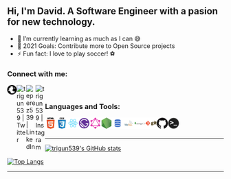 ## Hi, I'm David. A Software Engineer with a pasion for new technology.

- 🌱 I’m currently learning as much as I can 😅
- 🥅 2021 Goals: Contribute more to Open Source projects
- ⚡ Fun fact: I love to play soccer! ⚽️

### Connect with me:

[<img align="left" alt="eperez.io" width="22px" src="https://raw.githubusercontent.com/iconic/open-iconic/master/svg/globe.svg" />][website]
[<img align="left" alt="trigun539 | Twitter" width="22px" src="https://cdn.jsdelivr.net/npm/simple-icons@v3/icons/twitter.svg" />][twitter]
[<img align="left" alt="eperez539 | LinkedIn" width="22px" src="https://cdn.jsdelivr.net/npm/simple-icons@5.18.0/icons/linkedin.svg" />][linkedin]
[<img align="left" alt="trigun539 | Instagram" width="22px" src="https://cdn.jsdelivr.net/npm/simple-icons@v3/icons/instagram.svg" />][instagram]

<br />

### Languages and Tools:

<img align="left" alt="HTML5" width="26px" src="https://raw.githubusercontent.com/github/explore/80688e429a7d4ef2fca1e82350fe8e3517d3494d/topics/html/html.png" />
<img align="left" alt="CSS3" width="26px" src="https://raw.githubusercontent.com/github/explore/80688e429a7d4ef2fca1e82350fe8e3517d3494d/topics/css/css.png" />
<img align="left" alt="React" width="26px" src="https://raw.githubusercontent.com/github/explore/80688e429a7d4ef2fca1e82350fe8e3517d3494d/topics/react/react.png" />
<img align="left" alt="Gatsby" width="26px" src="https://raw.githubusercontent.com/github/explore/e94815998e4e0713912fed477a1f346ec04c3da2/topics/gatsby/gatsby.png" />
<img align="left" alt="GraphQL" width="26px" src="https://raw.githubusercontent.com/github/explore/80688e429a7d4ef2fca1e82350fe8e3517d3494d/topics/graphql/graphql.png" />
<img align="left" alt="Node.js" width="26px" src="https://raw.githubusercontent.com/github/explore/80688e429a7d4ef2fca1e82350fe8e3517d3494d/topics/nodejs/nodejs.png" />
<img align="left" alt="SQL" width="26px" src="https://raw.githubusercontent.com/github/explore/80688e429a7d4ef2fca1e82350fe8e3517d3494d/topics/sql/sql.png" />
<img align="left" alt="MySQL" width="26px" src="https://raw.githubusercontent.com/github/explore/80688e429a7d4ef2fca1e82350fe8e3517d3494d/topics/mysql/mysql.png" />
<img align="left" alt="MongoDB" width="26px" src="https://raw.githubusercontent.com/github/explore/80688e429a7d4ef2fca1e82350fe8e3517d3494d/topics/mongodb/mongodb.png" />
<img align="left" alt="Git" width="26px" src="https://raw.githubusercontent.com/github/explore/80688e429a7d4ef2fca1e82350fe8e3517d3494d/topics/git/git.png" />
<img align="left" alt="GitHub" width="26px" src="https://raw.githubusercontent.com/github/explore/78df643247d429f6cc873026c0622819ad797942/topics/github/github.png" />
<img align="left" alt="Terminal" width="26px" src="https://raw.githubusercontent.com/github/explore/80688e429a7d4ef2fca1e82350fe8e3517d3494d/topics/terminal/terminal.png" />

<br />
<br />

---

[![trigun539's GitHub stats](https://github-readme-stats.vercel.app/api?username=trigun539&show_icons=true&theme=tokyonight&count_private=true)](https://github.com/trigun539/github-readme-stats)

[![Top Langs](https://github-readme-stats.vercel.app/api/top-langs/?username=trigun539&layout=compact&theme=tokyonight)](https://github.com/trigun539/github-readme-stats)

---

[website]: https://eperez.io
[twitter]: https://twitter.com/trigun539
[instagram]: https://instagram.com/trigun539
[linkedin]: https://linkedin.com/in/eperez539
